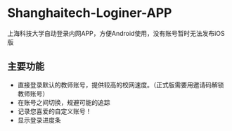 # Shanghaitech-Loginer-APP

上海科技大学自动登录内网APP，方便Android使用，没有账号暂时无法发布iOS版

## 主要功能

- 直接登录默认的教师账号，提供较高的校网速度。（正式版需要用邀请码解锁教师账号）
- 在账号之间切换，规避可能的追踪
- 记录您喜爱的自定义账号！
- 显示登录进度条